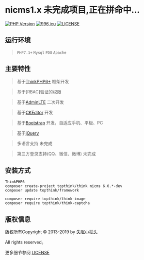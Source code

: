 nicms1.x 未完成项目,正在拼命中...
===============

[![PHP Version](https://img.shields.io/badge/php-%3E%3D7.1-8892BF.svg)](http://www.php.net/)
[![996.icu](https://img.shields.io/badge/link-996.icu-red.svg)](https://996.icu)
[![LICENSE](https://img.shields.io/badge/license-Anti%20996-blue.svg)](https://github.com/996icu/996.ICU/blob/master/LICENSE)

## 运行环境

> `PHP7.1+` `Mysql` `PDO` `Apache`

## 主要特性

> 基于[ThinkPHP6+](http://www.thinkphp.cn/) 框架开发

> 基于[RBAC]验证的权限

> 基于[AdminLTE](https://adminlte.io) 二次开发

> 基于[CKEditor](https://ckeditor.com) 开发

> 基于[Bootstrap](http://getbootstrap.com) 开发，自适应手机、平板、PC

> 基于[jQuery](http://jquery.com)

> 多语言支持 未完成

> 第三方登录支持(QQ、微信、微博) 未完成


## 安装方式

~~~
ThinkPHP6
composer create-project topthink/think nicms 6.0.*-dev
composer update topthink/framework

composer require topthink/think-image
composer require topthink/think-captcha
~~~

## 版权信息

版权所有Copyright © 2013-2019 by [失眠小枕头](http://www.niphp.com)

All rights reserved。

更多细节参阅 [LICENSE](LICENSE)
